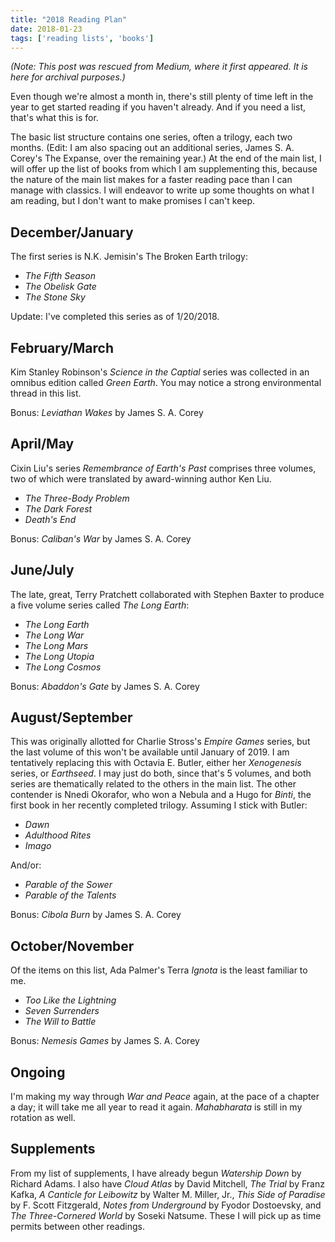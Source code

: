 ```yaml
---
title: "2018 Reading Plan"
date: 2018-01-23
tags: ['reading lists', 'books']
---
```

_(Note: This post was rescued from Medium, where it first appeared. It is here for archival purposes.)_

Even though we're almost a month in, there's still plenty of time left in the year to get started reading if you haven't already. And if you need a list, that's what this is for.

The basic list structure contains one series, often a trilogy, each two months. (Edit: I am also spacing out an additional series, James S. A. Corey's The Expanse, over the remaining year.) At the end of the main list, I will offer up the list of books from which I am supplementing this, because the nature of the main list makes for a faster reading pace than I can manage with classics. I will endeavor to write up some thoughts on what I am reading, but I don't want to make promises I can't keep.

## December/January ##
The first series is N.K. Jemisin's The Broken Earth trilogy:
* _The Fifth Season_
* _The Obelisk Gate_
* _The Stone Sky_

Update: I've completed this series as of 1/20/2018.

## February/March ##
Kim Stanley Robinson's _Science in the Captial_ series was collected in an omnibus edition called _Green Earth_. You may notice a strong environmental thread in this list.

Bonus: _Leviathan Wakes_ by James S. A. Corey

## April/May ##
Cixin Liu's series _Remembrance of Earth's Past_ comprises three volumes, two of which were translated by award-winning author Ken Liu.
* _The Three-Body Problem_
* _The Dark Forest_
* _Death's End_

Bonus: _Caliban's War_ by James S. A. Corey

## June/July ##
The late, great, Terry Pratchett collaborated with Stephen Baxter to produce a five volume series called _The Long Earth_:

* _The Long Earth_
* _The Long War_
* _The Long Mars_
* _The Long Utopia_
* _The Long Cosmos_

Bonus: _Abaddon's Gate_ by James S. A. Corey

## August/September ##
This was originally allotted for Charlie Stross's _Empire Games_ series, but the last volume of this won't be available until January of 2019. I am tentatively replacing this with Octavia E. Butler, either her _Xenogenesis_ series, or _Earthseed_. I may just do both, since that's 5 volumes, and both series are thematically related to the others in the main list. The other contender is Nnedi Okorafor, who won a Nebula and a Hugo for _Binti_, the first book in her recently completed trilogy. Assuming I stick with Butler:
* _Dawn_
* _Adulthood Rites_
* _Imago_

And/or:
* _Parable of the Sower_
* _Parable of the Talents_

Bonus: _Cibola Burn_ by James S. A. Corey

## October/November ##
Of the items on this list, Ada Palmer's Terra _Ignota_ is the least familiar to me.
* _Too Like the Lightning_
* _Seven Surrenders_
* _The Will to Battle_

Bonus: _Nemesis Games_ by James S. A. Corey

## Ongoing ##
I'm making my way through _War and Peace_ again, at the pace of a chapter a day; it will take me all year to read it again. _Mahabharata_ is still in my rotation as well.

## Supplements ##
From my list of supplements, I have already begun _Watership Down_ by Richard Adams. I also have _Cloud Atlas_ by David Mitchell, _The Trial_ by Franz Kafka, _A Canticle for Leibowitz_ by Walter M. Miller, Jr., _This Side of Paradise_ by F. Scott Fitzgerald, _Notes from Underground_ by Fyodor Dostoevsky, and _The Three-Cornered World_ by Soseki Natsume. These I will pick up as time permits between other readings.